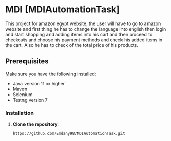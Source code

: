 # MDI [MDIAutomationTask]

This project for amazon egypt website, the user will have to go to amazon website
and first thing he has to change the language into english then login and start shopping and adding 
items into his cart and then proceed to checkouts and choose his payment methods and check his added items in the cart.
Also he has to check of the total price of his products.

## Prerequisites

Make sure you have the following installed:

- Java version 11 or higher
- Maven 
- Selenium
- Testng version 7 

### Installation

1. **Clone the repository**:
   ```bash
   https://github.com/Emdany98/MDIAutomationTask.git